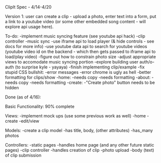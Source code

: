 ClipIt Spec - 4/14-4/20

Version 1: user can create a clip - upload a photo, enter text into a form, put a link to a youtube video (or some other embedded song content - will explore api usage here).

To-do:
-implement music syncing feature (see youtube api hack)
  -clip controller
      -music sync
        -use iframe api to load player (& hide controls - see docs for more info)
        -use youtube data api to search for youtube videos
        (youtube video id on the backend - which then gets passed to iframe api to load/play video)
-figure out how to constrain photo size
-adjust appropriate views to accomodate music syncing portion
-explore building user auth/o-auth (to surprise kyle - yayaya)
-finish implementing clip/example
-fix stupid CSS bullshit:
  -error messages
  -error chrome is ugly as hell
  -better formatting for clips/show
  -home:
    -needs copy
    -needs formatting
  -about:
    -needs copy
    -needs formatting
  -create:
    -"Create photo" button needs to be hidden


Done (as of 4/16):

Basic Functionality: 90% complete

Views:
-implement mock ups (use some previous work as well)
  -home
  -create
  -edit/view

Models:
-create a clip model
  -has title, body, (other attributes)
  -has_many photos

Controllers:
-static pages
  -handles home page (and any other future static pages)
-clip controller
  -handles creation of clip
    -photo upload
    -body (text) of clip submission

